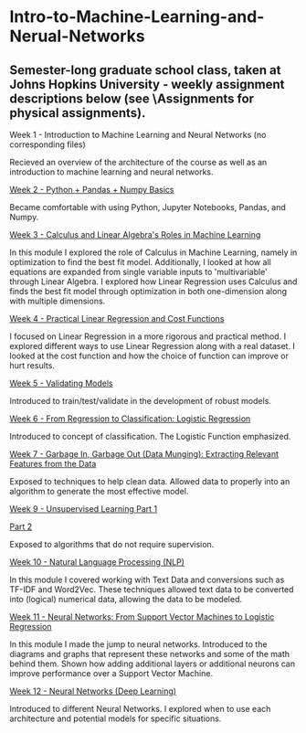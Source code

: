 # Intro-to-Machine-Learning-and-Nerual-Networks

## Semester-long graduate school class, taken at Johns Hopkins University - weekly assignment descriptions below (see \Assignments for physical assignments).


Week 1 - Introduction to Machine Learning and Neural Networks (no corresponding files)

Recieved an overview of the architecture of the course as well as an introduction to machine learning and neural networks.

[Week 2 - Python + Pandas + Numpy Basics](https://github.com/cbroker1/Intro-to-Machine-Learning-and-Nerual-Networks/blob/master/Assignments/Week_02.ipynb)

Became comfortable with using Python, Jupyter Notebooks, Pandas, and Numpy.

[Week 3 - Calculus and Linear Algebra's Roles in Machine Learning](https://github.com/cbroker1/Intro-to-Machine-Learning-and-Nerual-Networks/blob/master/Assignments/Week_03.ipynb)

In this module I explored the role of Calculus in Machine Learning, namely in optimization to find the best fit model. Additionally, I looked at how all equations are expanded from single variable inputs to 'multivariable' through Linear Algebra. I explored how Linear Regression uses Calculus and finds the best fit model through optimization in both one-dimension along with multiple dimensions.

[Week 4 - Practical Linear Regression and Cost Functions](https://github.com/cbroker1/Intro-to-Machine-Learning-and-Nerual-Networks/blob/master/Assignments/Week_04.ipynb)

I focused on Linear Regression in a more rigorous and practical method. I explored different ways to use Linear Regression along with a real dataset. I looked at the cost function and how the choice of function can improve or hurt results. 

[Week 5 - Validating Models](https://github.com/cbroker1/Intro-to-Machine-Learning-and-Nerual-Networks/blob/master/Assignments/Week_05.ipynb)

Introduced to train/test/validate in the development of robust models.

[Week 6 - From Regression to Classification: Logistic Regression](https://github.com/cbroker1/Intro-to-Machine-Learning-and-Nerual-Networks/blob/master/Assignments/Week_07.ipynb)

Introduced to concept of classification. The Logistic Function emphasized.

[Week 7 - Garbage In, Garbage Out (Data Munging): Extracting Relevant Features from the Data](https://github.com/cbroker1/Intro-to-Machine-Learning-and-Nerual-Networks/blob/master/Assignments/Week_08.ipynb)

Exposed to techniques to help clean data. Allowed data to properly into an algorithm to generate the most effective model.

[Week 9 - Unsupervised Learning Part 1](https://github.com/cbroker1/Intro-to-Machine-Learning-and-Nerual-Networks/blob/master/Assignments/Week_09_Q_1.ipynb)

[Part 2](https://github.com/cbroker1/Intro-to-Machine-Learning-and-Nerual-Networks/blob/master/Assignments/Week_09_Q_2.ipynb)

Exposed to algorithms that do not require supervision.

[Week 10 - Natural Language Processing (NLP)](https://github.com/cbroker1/Intro-to-Machine-Learning-and-Nerual-Networks/blob/master/Assignments/Week_10.ipynb)

In this module I covered working with Text Data and conversions such as TF-IDF and Word2Vec. These techniques allowed text data to be converted into (logical) numerical data, allowing the data to be modeled.

[Week 11 - Neural Networks: From Support Vector Machines to Logistic Regression](https://github.com/cbroker1/Intro-to-Machine-Learning-and-Nerual-Networks/blob/master/Assignments/Week_11.ipynb)

In this module I made the jump to neural networks. Introduced to the diagrams and graphs that represent these networks and some of the math behind them. Shown how adding additional layers or additional neurons can improve performance over a Support Vector Machine.

[Week 12 - Neural Networks (Deep Learning)](https://github.com/cbroker1/Intro-to-Machine-Learning-and-Nerual-Networks/blob/master/Assignments/Week_12.ipynb)

Introduced to different Neural Networks. I explored when to use each architecture and potential models for specific situations.
